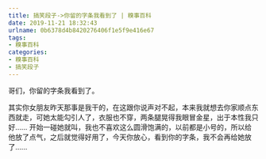 ```yaml
---
title: 搞笑段子->你留的字条我看到了 | 糗事百科
date: 2019-11-21 18:32:43
urlname: 0b6378d4b8420276406f1e5f9e416e67
tags: 
- 糗事百科
categories:
- 糗事百科
- 搞笑段子
---
```

哥们，你留的字条我看到了。

其实你女朋友昨天那事是我干的，在这跟你说声对不起，本来我就想去你家顺点东西就走，可她太能勾引人了，衣服也不穿，两条腿晃得我眼冒金星，出于本性我只好…… 开始一碰她就叫，我也不喜欢这么圆滑饱满的，以前都是小号的，所以给他放了点气，之后就觉得好用了，今天你放心，看到你的字条，我不会再给她放了……


